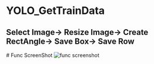 ﻿# YOLO_GetTrainData
 ## Select Image-> Resize Image-> Create RectAngle-> Save Box-> Save Row
﻿# Func ScreenShot
![func screenshot](https://github.com/kukumaya/YOLO_GetTrainData/GetTrainData.png "func menu")
